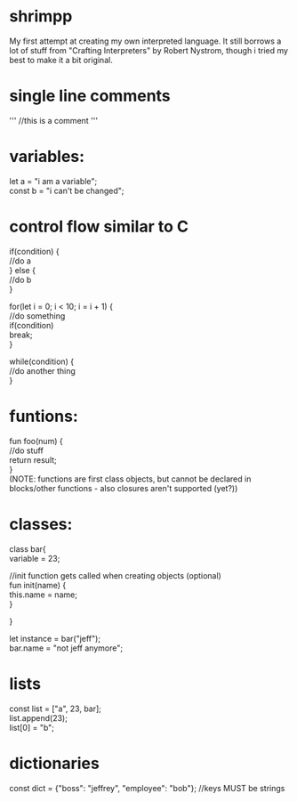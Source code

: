 # shrimpp
My first attempt at creating my own interpreted language. It still borrows a lot of stuff from "Crafting Interpreters" by Robert Nystrom,
though i tried my best to make it a bit original.

# single line comments
'''
//this is a comment
'''
# variables:

let a = "i am a variable";  
const b = "i can't be changed";  

# control flow similar to C

if(condition) {  
  //do a  
} else {  
  //do b  
}  

for(let i = 0; i < 10; i = i + 1) {  
  //do something  
  if(condition)  
    break;  
}  

while(condition) {  
  //do another thing  
}  

# funtions:

fun foo(num) {  
  //do stuff  
  return result;  
}  
(NOTE: functions are first class objects, but cannot be declared in blocks/other functions - also closures aren't supported (yet?))  

# classes:

class bar{  
  variable = 23;  

  //init function gets called when creating objects (optional)  
  fun init(name) {  
    this.name = name;  
  }  

}  

let instance = bar("jeff");  
bar.name = "not jeff anymore";  

# lists

const list = ["a", 23, bar];  
list.append(23);  
list[0] = "b";  

# dictionaries

const dict = {"boss": "jeffrey", "employee": "bob"};  //keys MUST be strings
